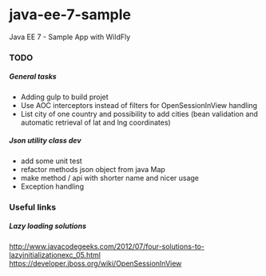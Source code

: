 # java-ee-7-sample
Java EE 7 - Sample App with WildFly

### TODO

##### General tasks
- Adding gulp to build projet
- Use AOC interceptors instead of filters for OpenSessionInView handling
- List city of one country and possibility to add cities (bean validation and automatic retrieval of lat and lng coordinates)

##### Json utility class dev

- add some unit test
- refactor methods json object from java Map
- make method / api with shorter name and nicer usage
- Exception handling

### Useful links

##### Lazy loading solutions

http://www.javacodegeeks.com/2012/07/four-solutions-to-lazyinitializationexc_05.html
https://developer.jboss.org/wiki/OpenSessionInView
